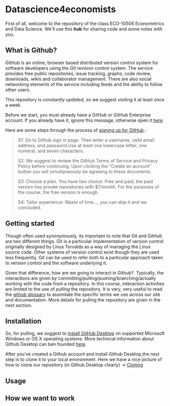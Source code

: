 # Datascience4economists

First of all, welcome to the repository of the class ECO-10506 Econometrics and Data Science.
We'll use this __hub__ for sharing code and some notes with you. 

## What is Github?

GitHub is an online; browser based distributed version control system for software developers using the Git revision control system. The service provides free public repositories, issue tracking, graphs, code review, downloads, wikis and collaborator management. There are also social networking elements of the service including feeds and the ability to follow other users.


This repository is *constantly updated*, so we suggest visiting it at least once a week.

Before we start, you must already have a GitHub or GitHub Enterprise account. If you already have it, ignore this message, otherwise open it [here](https://github.com/join).

Here are some steps through the process of [signing up for GitHub](https://github.com/join).:
>S1: Go to Github sign in page. Then enter a username, valid email address, and password.Use at least one lowercase letter, one numeral, and seven characters.
>
>S2: We suggest to review the GitHub Terms of Service and Privacy Policy before continuing. Upon clicking the “Create an account” button you will simultaneously be agreeing to these documents.
>
>S3: Choose a plan. You have two choice: Free and paid, the paid version has private repositories with $7/month. For the purposes of the course, the free version is enough.
>
>S4: Tailor experience: Waste of time..., you can skip it and we concluded.

## Getting started

Though often used synonymously, its important to note that Git and GitHub are two different things. Git is a particular implementation of version control originally designed by Linus Torvalds as a way of managing the Linux source code. Other systems of version control exist though they are used less frequently. Git can be used to refer both to a particular approach taken to version control and the software underlying it.

Given that difference, how are we going to interact in Github?. Typically, the interactions are given by committing/pulling/pushing/branching/actually working with the code from a repository. In this course, interaction activities are limited to the use of *pulling* the repository. It is very, very useful to read the [github glossary](https://help.github.com/articles/github-glossary/) to assimilate the specific terms we use across our site and documentation. More details for pulling the repository are given in the next section.


## Installation

So, for pulling, we suggest to [install GitHub Desktop](https://desktop.github.com/) on supported Microsoft Windows or OS X operating systems. More techincal information about Github Desktop can ben founded [here](https://services.github.com/on-demand/github-desktop/pull-request-github-desktop).

After you’ve created a Github account and install Github Desktop,the next step is to clone it to your local environment.
Here we have a nice picture of how to clone our repository (in Github Desktop clearly) -> [Cloning](https://services.github.com/on-demand/images/gifs/github-desktop/clone-repository-locally.gif)

## Usage

## How we want to work
